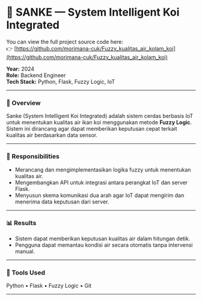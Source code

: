 # 🤖 SANKE — System Intelligent Koi Integrated
You can view the full project source code here:  
👉 [https://github.com/morimana-cuk/Fuzzy_kualitas_air_kolam_koi](https://github.com/morimana-cuk/Fuzzy_kualitas_air_kolam_koi)<br>


**Year:** 2024  
**Role:** Backend Engineer  
**Tech Stack:** Python, Flask, Fuzzy Logic, IoT  

---

### 🧩 Overview
Sanke (System Intelligent Koi Integrated) adalah sistem cerdas berbasis IoT untuk menentukan kualitas air ikan koi menggunakan metode **Fuzzy Logic**.  
Sistem ini dirancang agar dapat memberikan keputusan cepat terkait kualitas air berdasarkan data sensor.

---

### 🧠 Responsibilities
- Merancang dan mengimplementasikan logika fuzzy untuk menentukan kualitas air.  
- Mengembangkan API untuk integrasi antara perangkat IoT dan server Flask.  
- Menyusun skema komunikasi dua arah agar IoT dapat mengirim dan menerima data keputusan dari server.

<!-- ---

### ⚙️ Technical Challenges & Solutions
- **Masalah:** Inkonsistensi hasil fuzzy akibat noise data sensor.  
  **Solusi:** Menambahkan *data smoothing* dengan *rolling average window* sebelum evaluasi fuzzy dijalankan.  
- **Masalah:** Integrasi perangkat IoT kadang gagal.  
  **Solusi:** Mengimplementasikan sistem *retry mechanism* dan *connection validation* di server. -->

---

### 📊 Results
- Sistem dapat memberikan keputusan kualitas air dalam hitungan detik.  
- Pengguna dapat memantau kondisi air secara otomatis tanpa intervensi manual.

---

### 🧰 Tools Used
Python • Flask • Fuzzy Logic • Git

---

<!-- ### 🖼️ Screenshots

![Cloud Architecture](../images/clouad_arsitektur.PNG)
![RapidRoad Dashboard](../images/rapidroad-dashboard.png)
*Dashboard view showing AI-based damage classification results.*

![API Test on Postman](../images/rapidroad-api.png)
*API testing during development.*

---

### 🎥 Video

![explanation Project on youtube](../images/capstone_ppt.PNG)(https://youtu.be/GLpPmcg6FLo?si=elMusrpdzC1RUUqZ)
[![Watch the demo on YouTube](../images/youtube-thumbnail.png)](https://www.youtube.com/watch?v=YOUR_VIDEO_ID)
*Click the thumbnail or [watch it directly here](https://www.youtube.com/watch?v=YOUR_VIDEO_ID).* -->
